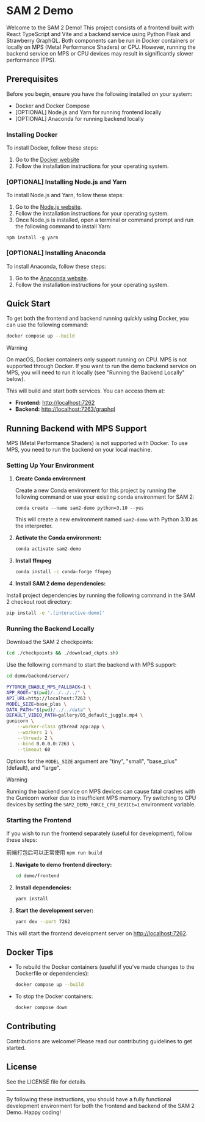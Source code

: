 # SAM 2 Demo

Welcome to the SAM 2 Demo! This project consists of a frontend built with React TypeScript and Vite and a backend service using Python Flask and Strawberry GraphQL. Both components can be run in Docker containers or locally on MPS (Metal Performance Shaders) or CPU. However, running the backend service on MPS or CPU devices may result in significantly slower performance (FPS).

## Prerequisites

Before you begin, ensure you have the following installed on your system:

- Docker and Docker Compose
- [OPTIONAL] Node.js and Yarn for running frontend locally
- [OPTIONAL] Anaconda for running backend locally

### Installing Docker

To install Docker, follow these steps:

1. Go to the [Docker website](https://www.docker.com/get-started)
2. Follow the installation instructions for your operating system.

### [OPTIONAL] Installing Node.js and Yarn

To install Node.js and Yarn, follow these steps:

1. Go to the [Node.js website](https://nodejs.org/en/download/).
2. Follow the installation instructions for your operating system.
3. Once Node.js is installed, open a terminal or command prompt and run the following command to install Yarn:

```
npm install -g yarn
```

### [OPTIONAL] Installing Anaconda

To install Anaconda, follow these steps:

1. Go to the [Anaconda website](https://www.anaconda.com/products/distribution).
2. Follow the installation instructions for your operating system.

## Quick Start

To get both the frontend and backend running quickly using Docker, you can use the following command:

```bash
docker compose up --build
```

> [!WARNING]
> On macOS, Docker containers only support running on CPU. MPS is not supported through Docker. If you want to run the demo backend service on MPS, you will need to run it locally (see "Running the Backend Locally" below).

This will build and start both services. You can access them at:

- **Frontend:** [http://localhost:7262](http://localhost:7262)
- **Backend:** [http://localhost:7263/graphql](http://localhost:7263/graphql)

## Running Backend with MPS Support

MPS (Metal Performance Shaders) is not supported with Docker. To use MPS, you need to run the backend on your local machine.

### Setting Up Your Environment

1. **Create Conda environment**

   Create a new Conda environment for this project by running the following command or use your existing conda environment for SAM 2:

   ```
   conda create --name sam2-demo python=3.10 --yes
   ```

   This will create a new environment named `sam2-demo` with Python 3.10 as the interpreter.

2. **Activate the Conda environment:**

   ```bash
   conda activate sam2-demo
   ```

3. **Install ffmpeg**

   ```bash
   conda install -c conda-forge ffmpeg
   ```

4. **Install SAM 2 demo dependencies:**

Install project dependencies by running the following command in the SAM 2 checkout root directory:

```bash
pip install -e '.[interactive-demo]'
```

### Running the Backend Locally

Download the SAM 2 checkpoints:

```bash
(cd ./checkpoints && ./download_ckpts.sh)
```

Use the following command to start the backend with MPS support:

```bash
cd demo/backend/server/
```

```bash
PYTORCH_ENABLE_MPS_FALLBACK=1 \
APP_ROOT="$(pwd)/../../../" \
API_URL=http://localhost:7263 \
MODEL_SIZE=base_plus \
DATA_PATH="$(pwd)/../../data" \
DEFAULT_VIDEO_PATH=gallery/05_default_juggle.mp4 \
gunicorn \
    --worker-class gthread app:app \
    --workers 1 \
    --threads 2 \
    --bind 0.0.0.0:7263 \
    --timeout 60
```

Options for the `MODEL_SIZE` argument are "tiny", "small", "base_plus" (default), and "large".

> [!WARNING]
> Running the backend service on MPS devices can cause fatal crashes with the Gunicorn worker due to insufficient MPS memory. Try switching to CPU devices by setting the `SAM2_DEMO_FORCE_CPU_DEVICE=1` environment variable.

### Starting the Frontend

If you wish to run the frontend separately (useful for development), follow these steps:

前端打包后可以正常使用 `npm run build`  

1. **Navigate to demo frontend directory:**

   ```bash
   cd demo/frontend
   ```

2. **Install dependencies:**

   ```bash
   yarn install
   ```

3. **Start the development server:**

   ```bash
   yarn dev --port 7262
   ```

This will start the frontend development server on [http://localhost:7262](http://localhost:7262).

## Docker Tips

- To rebuild the Docker containers (useful if you've made changes to the Dockerfile or dependencies):

  ```bash
  docker compose up --build
  ```

- To stop the Docker containers:

  ```bash
  docker compose down
  ```

## Contributing

Contributions are welcome! Please read our contributing guidelines to get started.

## License

See the LICENSE file for details.

---

By following these instructions, you should have a fully functional development environment for both the frontend and backend of the SAM 2 Demo. Happy coding!
